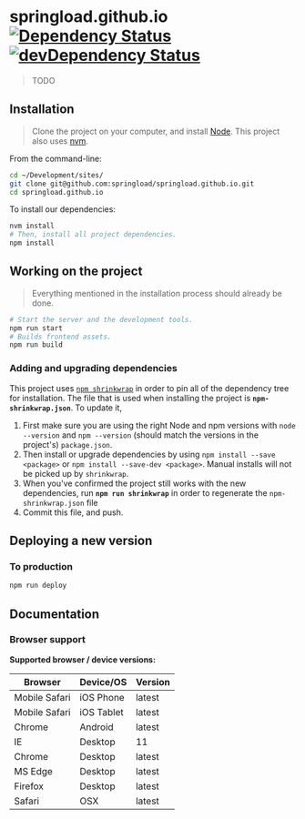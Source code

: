 springload.github.io [![Dependency Status](https://david-dm.org/springload/springload.github.io.svg?style=flat-square)](https://david-dm.org/springload/springload.github.io) [![devDependency Status](https://david-dm.org/springload/springload.github.io/dev-status.svg?style=flat-square)](https://david-dm.org/springload/springload.github.io#info=devDependencies)
=====================

> TODO

## Installation

> Clone the project on your computer, and install [Node](https://nodejs.org). This project also uses [nvm](https://github.com/springload/frontend-starter-kit/blob/master/docs/useful-tooling.md#nvm).

From the command-line:

```sh
cd ~/Development/sites/
git clone git@github.com:springload/springload.github.io.git
cd springload.github.io
```

To install our dependencies:

```sh
nvm install
# Then, install all project dependencies.
npm install
```

## Working on the project

> Everything mentioned in the installation process should already be done.

```sh
# Start the server and the development tools.
npm run start
# Builds frontend assets.
npm run build
```

### Adding and upgrading dependencies

This project uses [`npm shrinkwrap`](https://docs.npmjs.com/cli/shrinkwrap) in order to pin all of the dependency tree for installation. The file that is used when installing the project is **`npm-shrinkwrap.json`**. To update it,

1. First make sure you are using the right Node and npm versions with `node --version` and `npm --version` (should match the versions in the project's) `package.json`.
2. Then install or upgrade dependencies by using `npm install --save <package>` or `npm install --save-dev <package>`. Manual installs will not be picked up by `shrinkwrap`.
3. When you've confirmed the project still works with the new dependencies, run **`npm run shrinkwrap`** in order to regenerate the `npm-shrinkwrap.json` file
4. Commit this file, and push.

## Deploying a new version

### To production

```sh
npm run deploy
```

## Documentation

### Browser support

**Supported browser / device versions:**

| Browser | Device/OS | Version |
|---------|-----------|---------|
| Mobile Safari | iOS Phone | latest |
| Mobile Safari | iOS Tablet | latest |
| Chrome | Android | latest |
| IE | Desktop | 11 |
| Chrome | Desktop | latest |
| MS Edge | Desktop | latest |
| Firefox | Desktop | latest |
| Safari | OSX | latest |
